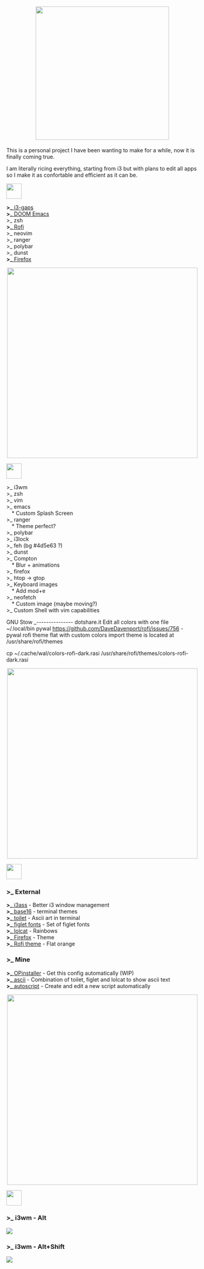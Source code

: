 <h1 align="center">
  <img src="https://raw.githubusercontent.com/memoriasIT/dotfiles-WIP-/master/img/dotfilestitle.png" width="350">
</h1>

<p> This is a personal project I have been wanting to make for a while, now it is finally coming true.</p>
<p> I am literally ricing everything, starting from i3 but with plans to edit all apps so I make it as confortable and efficient as it can be. </p>
<img src="https://raw.githubusercontent.com/memoriasIT/Dotfiles-WIP/master/img/Table%20of%20contents.png" height="40">
<p>
  <b>>_</b><a href="https://github.com/Airblader/i3"> i3-gaps</a><br>
  <b>>_</b><a href="https://github.com/hlissner/doom-emacs"> DOOM Emacs</a><br>
  >_ zsh<br>
  <b>>_</b><a href="https://github.com/DaveDavenport/rofi"> Rofi</a><br>
  >_ neovim<br>
  >_ ranger<br>
  >_ polybar<br>
  >_ dunst<br>
  <b>>_</b><a href="https://www.mozilla.org/en-US/firefox/new/"> Firefox</a><br>

</p>

<p align="center">
  <img src="https://raw.githubusercontent.com/memoriasIT/Dotfiles-WIP/master/img/separator.png" width="500">
</p>

<img src="https://raw.githubusercontent.com/memoriasIT/Dotfiles-WIP/master/img/todo.png" height="40">
<p>
  >_ i3wm<br>
  >_ zsh<br>
  >_ vim<br>
  >_ emacs<br>
	&emsp;* Custom Splash Screen<br>
  >_ ranger<br> 
	&emsp;* Theme perfect? <br>
  >_ polybar<br>
  >_ i3lock<br>
  >_ feh (bg #4d5e63 ?)<br>
  >_ dunst<br>
  >_ Compton<br>
	&emsp;* Blur + animations<br>
  >_ firefox<br>
  >_ htop -> gtop<br>
  >_ Keyboard images<br>
	&emsp;* Add mod+e<br>
  >_ neofetch<br>
	&emsp;* Custom image (maybe moving?)<br>
  >_ Custom Shell with vim capabilities<br>


GNU Stow
_---------------
dotshare.it
Edit all colors with one file
~/.local/bin pywal
https://github.com/DaveDavenport/rofi/issues/756     -  pywal rofi theme flat with custom colors import
theme is located at /usr/share/rofi/themes

cp ~/.cache/wal/colors-rofi-dark.rasi /usr/share/rofi/themes/colors-rofi-dark.rasi


</p>
<p align="center">
  <img src="https://raw.githubusercontent.com/memoriasIT/Dotfiles-WIP/master/img/separator.png" width="500">
</p>

<img src="https://raw.githubusercontent.com/memoriasIT/Dotfiles-WIP/master/img/scripts.png" height="40">
<h3>>_ External</h3>
<p>
  <b>>_</b><a href="https://github.com/budlabs/i3ass/"> i3ass</a> - Better i3 window management<br>
  <b>>_</b><a href="https://github.com/chriskempson/base16-shell"> base16</a> - terminal themes<br>
  <b>>_</b><a href="http://caca.zoy.org/wiki/toilet"> toilet</a> - Ascii art in terminal<br>
  <b>>_</b><a href="https://github.com/xero/figlet-fonts"> figlet fonts</a> - Set of figlet fonts<br>
  <b>>_</b><a href="https://github.com/busyloop/lolcat"> lolcat</a> - Rainbows<br>
  <b>>_</b><a href="https://github.com/Guerra24/Firefox-UWP-Style"> Firefox</a>  - Theme <br>
  <b>>_</b><a href="https://github.com/DaveDavenport/rofi-themes/blob/master/User%20Themes/flat-orange.rasi"> Rofi theme</a> - Flat orange<br>
	
	
</p>

<h3>>_ Mine</h3>
<p>
  <b>>_</b><a href="https://github.com/memoriasIT/Dotfiles-WIP/blob/master/scripts/OPinstaller"> OPinstaller</a> - Get this config automatically (WIP)<br>
  <b>>_</b><a href="https://github.com/memoriasIT/Dotfiles-WIP/blob/master/scripts/ascii"> ascii</a> - Combination of toilet, figlet and lolcat to show ascii text<br>
  <b>>_</b><a href="https://github.com/memoriasIT/Dotfiles-WIP/blob/master/scripts/autoscript"> autoscript</a> - Create and edit a new script automatically<br>
</p>

<p align="center">
  <img src="https://raw.githubusercontent.com/memoriasIT/Dotfiles-WIP/master/img/separator.png" width="500">
</p>

<img src="https://raw.githubusercontent.com/memoriasIT/Dotfiles-WIP/master/img/Shorcuts.png" height="40">
<h3>
  >_ i3wm - Alt
</h3>
<img src="https://raw.githubusercontent.com/memoriasIT/Dotfiles-WIP/master/img/keyboard-layout(2).png">
<h3>
  >_ i3wm - Alt+Shift
</h3>
<img src="https://raw.githubusercontent.com/memoriasIT/Dotfiles-WIP/master/img/keyboard-layout.png">
